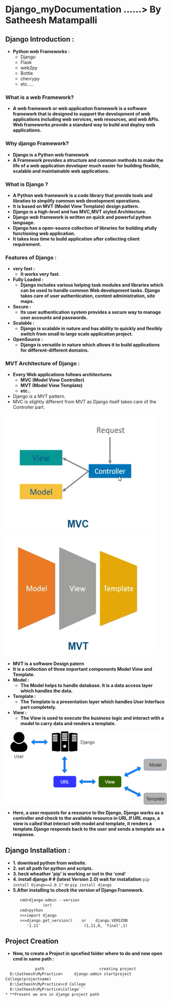 # Django_myDocumentation   ......> By Satheesh Matampalli
## Django Introduction :

* **Python web Frameworks :**
  * Django
  * Flask
  * web2py
  * Bottle
  * cherrypy
  * etc.....
### What is a web Framework?
 * **A web framework or web application framework is a software framework that is designed to support the development of web applications including web services, web resources, and web APIs. Web frameworks provide a standard way to build and deploy web applications.**
 
### Why django Framework?
 * **Django is a Python web framework**
 * **A Framework provides a structure and common methods to make the life of a web application developer much easier for building    flexible, scalable and maintainable web applications.**

### What is Django ?

* **A Python web framework is a code library that provide tools and libraties to simplify common web development operations.**
* **It is based on MVT (Model View Template) design pattern.**
* **Django is a high-level and has MVC,MVT styled Architecture.**
* **Django web framework is written on quick and powerful python language.**
* **Django has a open-source collection of libraries for building afully functioning web application.**
* **It takes less time to build application after collecting client requirement.**

### Features of Django :

 * **very fast  :**
   * **It works very fast.**
 * **Fully Loaded  :**
   * **Django includes various helping task modules and libraries which can be used to handle common Web development tasks. Django takes care of user authentication, content administration, site maps.**
 * **Secure  :**
   * **Its user authentication system provides a secure way to manage user accounts and passwords.**
 * **Scalable  :**
   * **Django is scalable in nature and has ability to quickly and flexibly switch from small to large scale application project.**
* **OpenSource  :**
  * **Django is versatile in nature which allows it to build applications for different-different domains.**
  

### MVT Architecture of Django  :

* **Every Web applications follows architectures**
  * **MVC (Model View Controller)**
  * **MVT (Model View Template)**
  * **etc..**
* Django is a MVT pattern.
* MVC is slightly different from MVT as Django itself takes care of the Controller part.
<img src='mvc.PNG' alt='mvc' />

<img src='mvt1.PNG' alt='mvc' />



* **MVT is a software Design patern**
* **It is a collection of three important components Model View and Template.**
* **Model  :**
  * **The Model helps to handle database. It is a data access layer which handles the data.**
* **Template  :**
  * **The Template is a presentation layer which handles User Interface part completely.**
* **View  :**
  * **The View is used to execute the business logic and interact with a model to carry data and renders a template.**

<img src='mvt.png' alt='mvt' />
  
* **Here, a user requests for a resource to the Django, Django works as a controller and check to the available resource in URL.If URL maps, a view is called that interact with model and template, it renders a template.Django responds back to the user and sends a template as a response.**

## **Django Installation :**
  * **1. download python from website.**
  * **2. set all path for python and scripts.**
  * **3. heck wheather 'pip' is working or not in the 'cmd'**
  * **4. install django # # (latest Version 2.0) wait for installation**
      `pip install Django==2.0.1"` or `pip install django`
  * **5.After installing to check the version of Django Framework.**
    ```
       cmd>django-admin --version
                 (or)
       cmd>python
       >>>import django
       >>>django.get_version()    or    django.VERSION
          '1.11'                   (1,11,0, 'final',1)
## **Project Creation**
  * **Now, to create a Project in spcefied folder where to do and now open cmd in same path :**
  ```
	           path		                   creating project
    D:\Satheesh\MyPractice>     django-admin startproject College(projectname)
    D:\Satheesh\MyPractice>cd College
    D:\Satheesh\MyPractice\College```
  * **Present we are in django project path   
   

